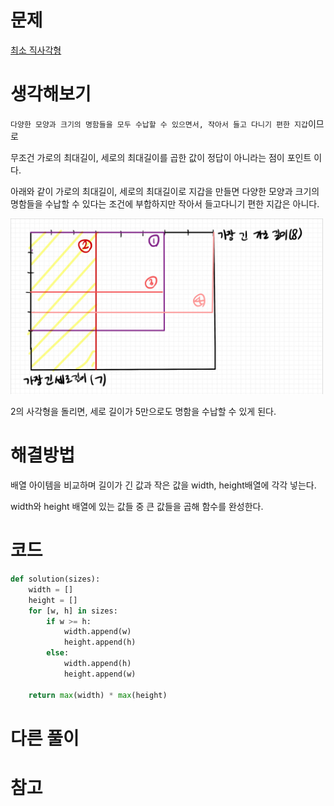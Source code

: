 # 문제

[최소 직사각형](https://school.programmers.co.kr/learn/courses/30/lessons/86491)

# 생각해보기

`다양한 모양과 크기의 명함들을 모두 수납할 수 있으면서, 작아서 들고 다니기 편한 지갑`이므로

무조건 가로의 최대길이, 세로의 최대길이를 곱한 값이 정답이 아니라는 점이 포인트 이다.

아래와 같이 가로의 최대길이, 세로의 최대길이로 지갑을 만들면 다양한 모양과 크기의 명함들을 수납할 수 있다는 조건에 부합하지만 작아서 들고다니기 편한 지갑은 아니다.

<img width="500px" src="../../../algorithm/programmers/항해99/최소 직사각형.png" />

2의 사각형을 돌리면, 세로 길이가 5만으로도 명함을 수납할 수 있게 된다.

# 해결방법

배열 아이템을 비교하며 길이가 긴 값과 작은 값을 width, height배열에 각각 넣는다.

width와 height 배열에 있는 값들 중 큰 값들을 곱해 함수를 완성한다.

# 코드

```py
def solution(sizes):
    width = []
    height = []
    for [w, h] in sizes:
        if w >= h:
            width.append(w)
            height.append(h)
        else:
            width.append(h)
            height.append(w)

    return max(width) * max(height)
```

# 다른 풀이

# 참고
